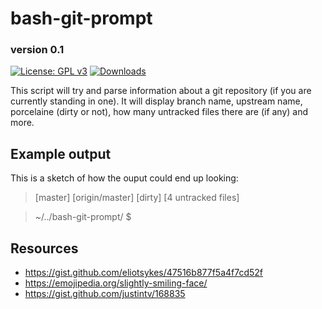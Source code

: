 # bash-git-prompt
### version 0.1

[![License: GPL v3](https://img.shields.io/badge/License-GPLv3-blue.svg)](https://www.gnu.org/licenses/gpl-3.0)
[![Downloads](https://pepy.tech/badge/black)](https://pepy.tech/project/black)

This script will try and parse information about a git repository (if you are currently standing in one). It will display branch name, upstream name, porcelaine (dirty or not), how many untracked files there are (if any) and more.

## Example output
This is a sketch of how the ouput could end up looking:

> [master] [origin/master] [dirty] [4 untracked files]

> ~/../bash-git-prompt/ $


## Resources
- https://gist.github.com/eliotsykes/47516b877f5a4f7cd52f
- https://emojipedia.org/slightly-smiling-face/
- https://gist.github.com/justintv/168835
